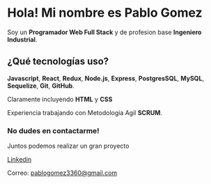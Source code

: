 # Hola! Mi nombre es Pablo Gomez

Soy un **Programador Web Full Stack** y de profesion base **Ingeniero Industrial**.

## ¿Qué tecnologías uso?

**Javascript**, **React**, **Redux**, **Node.js**, **Express**, **PostgresSQL**, **MySQL**, **Sequelize**, **Git**, **GitHub**.

Claramente incluyendo **HTML** y **CSS**

Experiencia trabajando con Metodologia Agil **SCRUM**.

### No dudes en contactarme! 
Juntos podemos realizar un gran proyecto

[Linkedin](https://www.linkedin.com/in/pablogomez3360)

Correo: pablogomez3360@gmail.com
